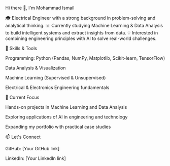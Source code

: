 Hi there 👋, I'm Mohammad Ismail

🎓 Electrical Engineer with a strong background in problem-solving and analytical thinking.
📊 Currently studying Machine Learning & Data Analysis to build intelligent systems and extract insights from data.
💡 Interested in combining engineering principles with AI to solve real-world challenges.

🔧 Skills & Tools

Programming: Python (Pandas, NumPy, Matplotlib, Scikit-learn, TensorFlow)

Data Analysis & Visualization

Machine Learning (Supervised & Unsupervised)

Electrical & Electronics Engineering fundamentals

🚀 Current Focus

Hands-on projects in Machine Learning and Data Analysis

Exploring applications of AI in engineering and technology

Expanding my portfolio with practical case studies

📫 Let's Connect

GitHub: [Your GitHub link]

LinkedIn: [Your LinkedIn link]
